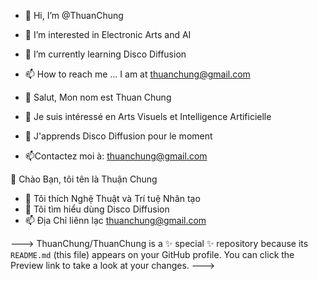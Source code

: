 - 👋 Hi, I’m @ThuanChung
- 👀 I’m interested in Electronic Arts and AI
- 🌱 I’m currently learning Disco Diffusion
- 📫 How to reach me ... I am at thuanchung@gmail.com


- 👋 Salut, Mon nom est Thuan Chung
- 👀 Je suis intéressé en Arts Visuels et Intelligence Artificielle
- 🌱 J'apprends Disco Diffusion pour le moment
- 📫Contactez moi à: thuanchung@gmail.com

👋 Chào Bạn, tôi tên là Thuận Chung
- 👀 Tôi thích Nghệ Thuật và Trí tuệ Nhân tạo
- 🌱 Tôi tìm hiểu dùng Disco Diffusion
- 📫 Địa Chỉ liênn lạc thuanchung@gmail.com

  

--->
ThuanChung/ThuanChung is a ✨ special ✨ repository because its `README.md` (this file) appears on your GitHub profile.
You can click the Preview link to take a look at your changes.
--->
